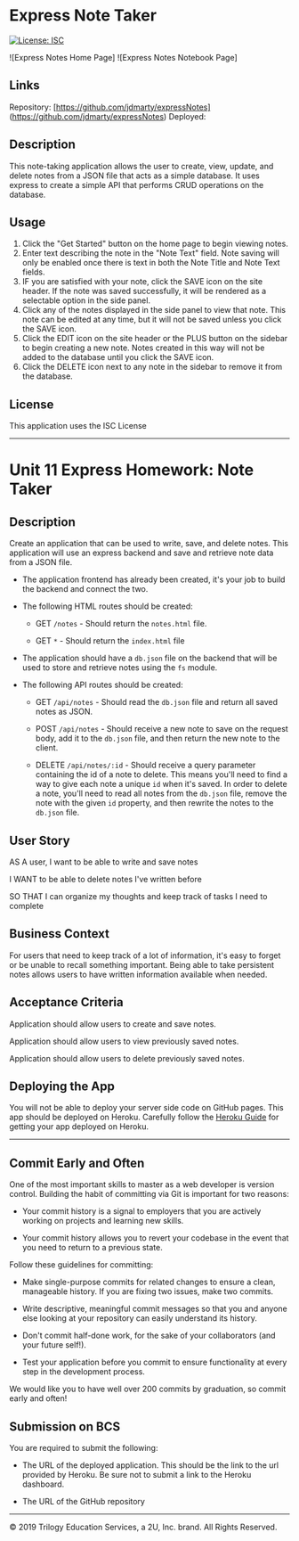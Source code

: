 # Express Note Taker
[![License: ISC](https://img.shields.io/badge/License-ISC-blue.svg)](https://opensource.org/licenses/ISC)

![Express Notes Home Page]
![Express Notes Notebook Page]
## Links
Repository: [https://github.com/jdmarty/expressNotes] (https://github.com/jdmarty/expressNotes)
Deployed:

## Description

This note-taking application allows the user to create, view, update, and delete notes from a JSON file that acts as a simple database. It uses express to create a simple API that performs CRUD operations on the database.

## Usage

1. Click the "Get Started" button on the home page to begin viewing notes.
2. Enter text describing the note in the "Note Text" field. Note saving will only be enabled once there is text in both the Note Title and Note Text fields.
3. IF you are satisfied with your note, click the SAVE icon on the site header. If the note was saved successfully, it will be rendered as a selectable option in the side panel.
4. Click any of the notes displayed in the side panel to view that note. This note can be edited at any time, but it will not be saved unless you click the SAVE icon.
5. Click the EDIT icon on the site header or the PLUS button on the sidebar to begin creating a new note. Notes created in this way will not be added to the database until you click the SAVE icon.
6. Click the DELETE icon next to any note in the sidebar to remove it from the database.

## License

This application uses the ISC License

---------------------------------------------------------------------------------------------------------------------------

# Unit 11 Express Homework: Note Taker

## Description

Create an application that can be used to write, save, and delete notes. This application will use an express backend and save and retrieve note data from a JSON file.

* The application frontend has already been created, it's your job to build the backend and connect the two.

* The following HTML routes should be created:

  * GET `/notes` - Should return the `notes.html` file.

  * GET `*` - Should return the `index.html` file

* The application should have a `db.json` file on the backend that will be used to store and retrieve notes using the `fs` module.
* The following API routes should be created:

  * GET `/api/notes` - Should read the `db.json` file and return all saved notes as JSON.

  * POST `/api/notes` - Should receive a new note to save on the request body, add it to the `db.json` file, and then return the new note to the client.

  * DELETE `/api/notes/:id` - Should receive a query parameter containing the id of a note to delete. This means you'll need to find a way to give each note a unique `id` when it's saved. In order to delete a note, you'll need to read all notes from the `db.json` file, remove the note with the given `id` property, and then rewrite the notes to the `db.json` file.

## User Story

AS A user, I want to be able to write and save notes

I WANT to be able to delete notes I've written before

SO THAT I can organize my thoughts and keep track of tasks I need to complete

## Business Context

For users that need to keep track of a lot of information, it's easy to forget or be unable to recall something important. Being able to take persistent notes allows users to have written information available when needed.

## Acceptance Criteria

Application should allow users to create and save notes.

Application should allow users to view previously saved notes.

Application should allow users to delete previously saved notes.

## Deploying the App

You will not be able to deploy your server side code on GitHub pages. This app should be deployed on Heroku. Carefully follow the [Heroku Guide](../04-Important/HerokuGuide.md) for getting your app deployed on Heroku.

- - -

## Commit Early and Often

One of the most important skills to master as a web developer is version control. Building the habit of committing via Git is important for two reasons:

* Your commit history is a signal to employers that you are actively working on projects and learning new skills.

* Your commit history allows you to revert your codebase in the event that you need to return to a previous state.

Follow these guidelines for committing:

* Make single-purpose commits for related changes to ensure a clean, manageable history. If you are fixing two issues, make two commits.

* Write descriptive, meaningful commit messages so that you and anyone else looking at your repository can easily understand its history.

* Don't commit half-done work, for the sake of your collaborators (and your future self!).

* Test your application before you commit to ensure functionality at every step in the development process.

We would like you to have well over 200 commits by graduation, so commit early and often!

## Submission on BCS

You are required to submit the following:

* The URL of the deployed application. This should be the link to the url provided by Heroku. Be sure not to submit a link to the Heroku dashboard.

* The URL of the GitHub repository

- - -
© 2019 Trilogy Education Services, a 2U, Inc. brand. All Rights Reserved.
